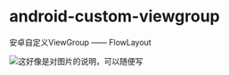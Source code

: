 # android-custom-viewgroup
安卓自定义ViewGroup —— FlowLayout





![这好像是对图片的说明，可以随便写](blob:https://github.com/6b4e3906-2660-4bd8-b1a7-93fd071346a9)

